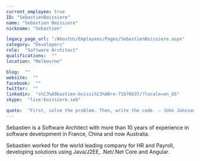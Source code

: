 ```yaml
---
current_employee: true
ID: "SebastienBoissiere"
name: "Sebastien Boissiere"
nickname: "Sebastien"

legacy_page_url: "/AboutUs/Employees/Pages/SebastienBoissiere.aspx"
category: "Developers"
role:  "Software Architect"
qualifications:  ""
location: "Melbourne"

blog:  ""
website:  ""
facebook:  ""
twitter:  ""
linkedin:  "s%C3%A9bastien-boissi%C3%A8re-71b76637/?locale=en_US"
skype:  "live:boissiere.seb"

quote:  "First, solve the problem. Then, write the code. – John Johnson"
---
```


Sebastien is a Software Architect with more than 10 years of experience in software development in France, China and now Australia.  

Sebastien worked for the world leading company for HR and Payroll, developing solutions using Java/J2EE, .Net/.Net Core and Angular.  